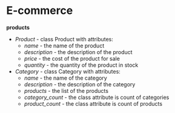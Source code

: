 # E-commerce

**products**
- *Product* - class Product with attributes:
  - *name* - the name of the product
  - *description* - the description of the product
  - *price* - the cost of the product for sale
  - *quantity* - the quantity of the product in stock
- *Category* - class Category with attributes:
  - *name* - the name of the category
  - *description* - the description of the category
  - *products* - the list of the products
  - *category_count* - the class attribute is count of categories
  - *product_count* - the class attribute is count of products
